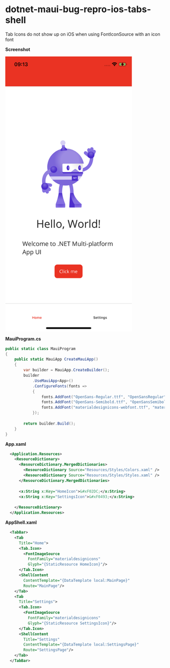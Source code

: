 # dotnet-maui-bug-repro-ios-tabs-shell

Tab Icons do not show up on iOS when using FontIconSource with an icon font

**Screenshot**
<div>
<img align="top" src="missing_tab_icons.PNG" width="400"/>
</div>

**MauiProgram.cs**
```c#
public static class MauiProgram
{
    public static MauiApp CreateMauiApp()
    {
        var builder = MauiApp.CreateBuilder();
        builder
            .UseMauiApp<App>()
            .ConfigureFonts(fonts =>
            {
                fonts.AddFont("OpenSans-Regular.ttf", "OpenSansRegular");
                fonts.AddFont("OpenSans-Semibold.ttf", "OpenSansSemibold");
                fonts.AddFont("materialdesignicons-webfont.ttf", "materialdesignicons");
            });

        return builder.Build();
    }
}

```

**App.xaml**

```xml
  <Application.Resources>
    <ResourceDictionary>
      <ResourceDictionary.MergedDictionaries>
        <ResourceDictionary Source="Resources/Styles/Colors.xaml" />
        <ResourceDictionary Source="Resources/Styles/Styles.xaml" />
      </ResourceDictionary.MergedDictionaries>

      <x:String x:Key="HomeIcon">&#xF02DC;</x:String>
      <x:String x:Key="SettingsIcon">&#xF0493;</x:String>

    </ResourceDictionary>
  </Application.Resources>
```

**AppShell.xaml**

```xml
  <TabBar>
    <Tab
      Title="Home">
      <Tab.Icon>
        <FontImageSource
          FontFamily="materialdesignicons"
          Glyph="{StaticResource HomeIcon}"/>
      </Tab.Icon>
      <ShellContent
        ContentTemplate="{DataTemplate local:MainPage}"
        Route="MainPage"/>
    </Tab>
    <Tab
      Title="Settings">
      <Tab.Icon>
        <FontImageSource
          FontFamily="materialdesignicons"
          Glyph="{StaticResource SettingsIcon}"/>
      </Tab.Icon>
      <ShellContent
        Title="Settings"
        ContentTemplate="{DataTemplate local:SettingsPage}"
        Route="SettingsPage"/>
    </Tab>
  </TabBar>
```

